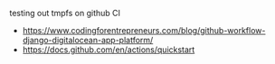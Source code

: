 testing out tmpfs on github CI

- https://www.codingforentrepreneurs.com/blog/github-workflow-django-digitalocean-app-platform/
- https://docs.github.com/en/actions/quickstart